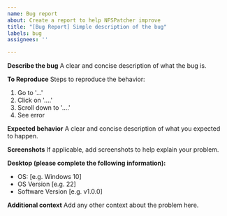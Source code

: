 ```yaml
---
name: Bug report
about: Create a report to help NFSPatcher improve
title: "[Bug Report] Simple description of the bug"
labels: bug
assignees: ''

---
```


**Describe the bug**
A clear and concise description of what the bug is.

**To Reproduce**
Steps to reproduce the behavior:
1. Go to '...'
2. Click on '....'
3. Scroll down to '....'
4. See error

**Expected behavior**
A clear and concise description of what you expected to happen.

**Screenshots**
If applicable, add screenshots to help explain your problem.

**Desktop (please complete the following information):**
 - OS: [e.g. Windows 10]
 - OS Version [e.g. 22]
 - Software Version [e.g. v1.0.0]

**Additional context**
Add any other context about the problem here.
